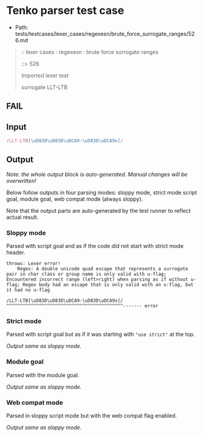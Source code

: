 # Tenko parser test case

- Path: tests/testcases/lexer_cases/regexesn/brute_force_surrogate_ranges/526.md

> :: lexer cases : regexesn : brute force surrogate ranges
>
> ::> 526
>
> Imported lexer test
>
> surrogate LLT-LTB

## FAIL

## Input

`````js
/LLT-LTB[\uD83D\uD83D\uDCA9-\uD83D\uDCA9x]/
`````

## Output

_Note: the whole output block is auto-generated. Manual changes will be overwritten!_

Below follow outputs in four parsing modes: sloppy mode, strict mode script goal, module goal, web compat mode (always sloppy).

Note that the output parts are auto-generated by the test runner to reflect actual result.

### Sloppy mode

Parsed with script goal and as if the code did not start with strict mode header.

`````
throws: Lexer error!
    Regex: A double unicode quad escape that represents a surrogate pair in char class or group name is only valid with u-flag; Encountered incorrect range (left>right) when parsing as if without u-flag; Regex body had an escape that is only valid with an u-flag, but it had no u-flag

/LLT-LTB[\uD83D\uD83D\uDCA9-\uD83D\uDCA9x]/
^^^^^^^^^^^^^^^^^^^^^^^^^^^^^^^^^^^^^^^^^^^------- error
`````

### Strict mode

Parsed with script goal but as if it was starting with `"use strict"` at the top.

_Output same as sloppy mode._

### Module goal

Parsed with the module goal.

_Output same as sloppy mode._

### Web compat mode

Parsed in sloppy script mode but with the web compat flag enabled.

_Output same as sloppy mode._
